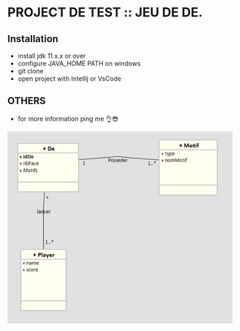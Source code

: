 # PROJECT DE TEST :: JEU DE DE.

## Installation
* install jdk 11.x.x or over
* configure JAVA_HOME PATH on windows
* git clone <project url>
* open project with Intellij or VsCode

## OTHERS
* for more information ping me 👌😎


![alt text](/diagramme.PNG)